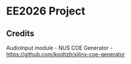 # EE2026 Project

## Credits
AudioInput module - NUS
COE Generator - https://github.com/kooltzh/xilinx-coe-generator